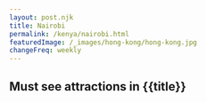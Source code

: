 ```yaml
---
layout: post.njk
title: Nairobi
permalink: /kenya/nairobi.html
featuredImage: /_images/hong-kong/hong-kong.jpg
changeFreq: weekly
---
```

## Must see attractions in {{title}}